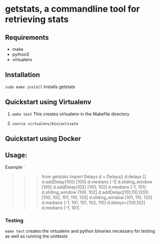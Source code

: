 # getstats, a commandline tool for retrieving stats

## Requirements
* make
* python3
* virtualenv

## Installation

`sudo make install`
Installs getstats

## Quickstart using Virtualenv

1. `make test`
This creates virtualenv in the Makefile directory

2. `source virtualenv/bin/activate`

## Quickstart using Docker

## Usage: 

Example
`
>>> from getstats import Delays
>>> d = Delays()
>>> d.delays
[]
>>> d.addDelay(100)
[100]
>>> d.medians
[-1]
>>> d.sliding_window
[100]
>>> d.addDelay(102)
[100, 102]
>>> d.medians
[-1, 101]
>>> d.sliding_window
[100, 102]
>>> d.addDelay([101,110,120])
[100, 102, 101, 110, 120]
>>> d.sliding_window
[101, 110, 120]
>>> d.medians
[-1, 101, 101, 102, 110]
>>> d.delays=[100,102]
>>> d.medians
[-1, 101]
`

### Testing

`make test`
creates the virtualenv and python binaries necessary for testing as well as running the unittests


